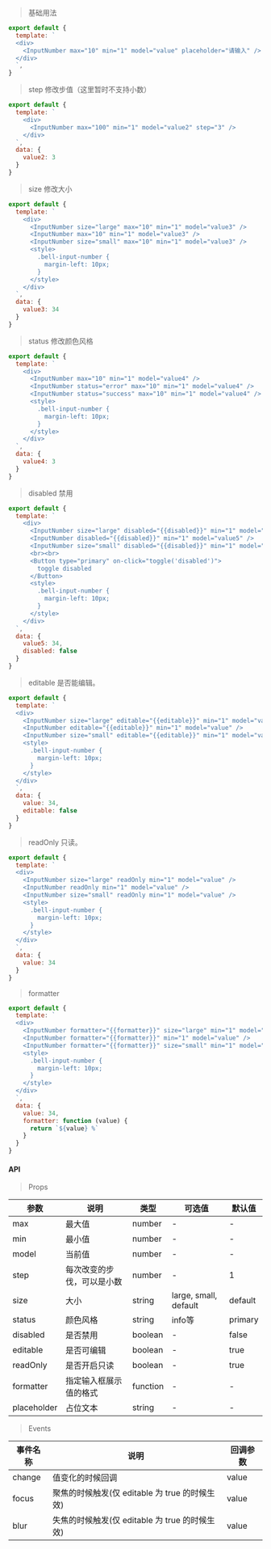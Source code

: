 > 基础用法

```js
export default {
  template: `
  <div>
    <InputNumber max="10" min="1" model="value" placeholder="请输入" />
  </div>
  `,
}
```

> step 修改步值（这里暂时不支持小数）

```js
export default {
  template: `
    <div>
      <InputNumber max="100" min="1" model="value2" step="3" />
    </div>
  `,
  data: {
    value2: 3
  }
}
```

> size 修改大小

```js
export default {
  template: `
    <div>
      <InputNumber size="large" max="10" min="1" model="value3" />
      <InputNumber max="10" min="1" model="value3" />
      <InputNumber size="small" max="10" min="1" model="value3" />
      <style>
        .bell-input-number {
          margin-left: 10px;
        }
      </style>
    </div>
  `,
  data: {
    value3: 34
  }
}
```

> status 修改颜色风格

```js
export default {
  template: `
    <div>
      <InputNumber max="10" min="1" model="value4" />
      <InputNumber status="error" max="10" min="1" model="value4" />
      <InputNumber status="success" max="10" min="1" model="value4" />
      <style>
        .bell-input-number {
          margin-left: 10px;
        }
      </style>
    </div>
  `,
  data: {
    value4: 3
  }
}
```

> disabled 禁用

```js
export default {
  template: `
    <div>
      <InputNumber size="large" disabled="{{disabled}}" min="1" model="value5" />
      <InputNumber disabled="{{disabled}}" min="1" model="value5" />
      <InputNumber size="small" disabled="{{disabled}}" min="1" model="value5" />
      <br><br>
      <Button type="primary" on-click="toggle('disabled')">
        toggle disabled
      </Button>
      <style>
        .bell-input-number {
          margin-left: 10px;
        }
      </style>
    </div>
  `,
  data: {
    value5: 34,
    disabled: false
  }
}
```

> editable 是否能编辑。

```js
export default {
  template: `
  <div>
    <InputNumber size="large" editable="{{editable}}" min="1" model="value" />
    <InputNumber editable="{{editable}}" min="1" model="value" />
    <InputNumber size="small" editable="{{editable}}" min="1" model="value" />
    <style>
      .bell-input-number {
        margin-left: 10px;
      }
    </style>
  </div>
  `,
  data: {
    value: 34,
    editable: false
  }
}
```

> readOnly 只读。

```js
export default {
  template: `
  <div>
    <InputNumber size="large" readOnly min="1" model="value" />
    <InputNumber readOnly min="1" model="value" />
    <InputNumber size="small" readOnly min="1" model="value" />
    <style>
      .bell-input-number {
        margin-left: 10px;
      }
    </style>
  </div>
  `,
  data: {
    value: 34
  }
}
```

> formatter

```js
export default {
  template: `
  <div>
    <InputNumber formatter="{{formatter}}" size="large" min="1" model="value" />
    <InputNumber formatter="{{formatter}}" min="1" model="value" />
    <InputNumber formatter="{{formatter}}" size="small" min="1" model="value" />
    <style>
      .bell-input-number {
        margin-left: 10px;
      }
    </style>
  </div>
  `,
  data: {
    value: 34,
    formatter: function (value) {
      return `${value} %`
    }
  }
}
```

#### API

> Props

参数 | 说明 | 类型 | 可选值 | 默认值
---|---|---|---|---
max | 最大值 | number | - | -
min | 最小值 | number | - | -
model | 当前值 | number | - | -
step | 每次改变的步伐，可以是小数 | number | - | 1
size | 大小 | string | large, small, default | default
status | 颜色风格 | string | info等 | primary
disabled | 是否禁用 | boolean | - | false
editable | 是否可编辑 | boolean | - | true
readOnly | 是否开启只读 | boolean | - | true
formatter | 指定输入框展示值的格式 | function | - | -
placeholder | 占位文本 | string | - | -

> Events

事件名称 | 说明 | 回调参数
---|---|---
change | 值变化的时候回调 | value
focus | 聚焦的时候触发(仅 editable 为 true 的时候生效) | value
blur | 失焦的时候触发(仅 editable 为 true 的时候生效) | value